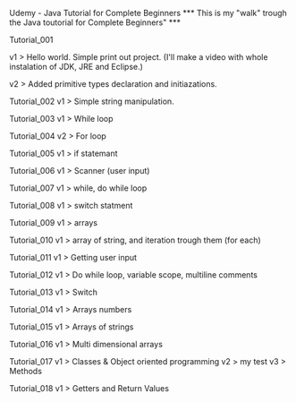 Udemy - Java Tutorial for Complete Beginners
*** This is my "walk" trough the Java toutorial for Complete Beginners" ***

Tutorial_001

v1 > Hello world. Simple print out project. (I'll make a video with whole instalation of JDK, JRE and Eclipse.)

v2 > Added primitive types declaration and initiazations.

Tutorial_002
v1 > Simple string manipulation.

Tutorial_003
v1 > While loop

Tutorial_004
v2 > For loop

Tutorial_005
v1 > if statemant

Tutorial_006
v1 > Scanner (user input)

Tutorial_007
v1 > while, do while loop

Tutorial_008
v1 > switch statment

Tutorial_009
v1 > arrays

Tutorial_010
v1 > array of string, and iteration trough them (for each)

Tutorial_011
v1 > Getting user input

Tutorial_012
v1 > Do while loop, variable scope, multiline comments

Tutorial_013
v1 > Switch

 Tutorial_014
v1 > Arrays numbers

Tutorial_015
v1 > Arrays of strings

Tutorial_016
v1 > Multi dimensional arrays

Tutorial_017
v1 > Classes & Object oriented programming
v2 > my test
v3 > Methods

Tutorial_018
v1 > Getters and Return Values